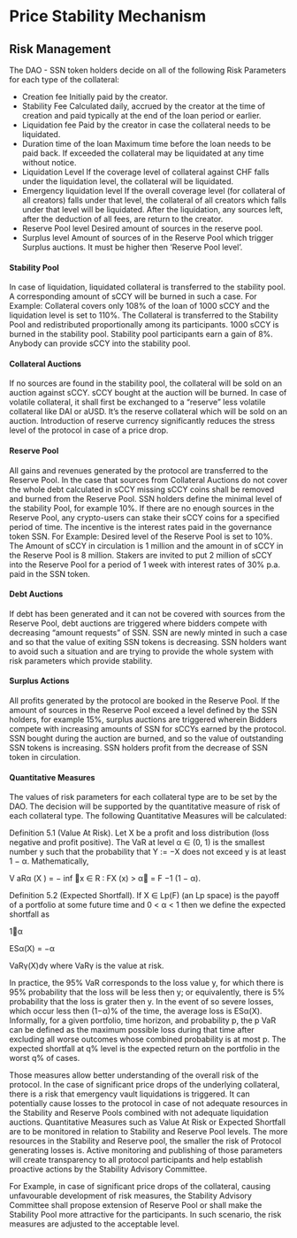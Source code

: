# Price Stability Mechanism

## Risk Management

The DAO - SSN token holders decide on all of the following Risk Parameters for each type of the collateral:

* Creation fee Initially paid by the creator.
* Stability Fee Calculated daily, accrued by the creator at the time of creation and paid typically at the end of the loan period or earlier.
* Liquidation fee Paid by the creator in case the collateral needs to be liquidated.
* Duration time of the loan Maximum time before the loan needs to be paid back. If exceeded the collateral may be liquidated at any time without notice.
* Liquidation Level If the coverage level of collateral against CHF falls under the liquidation level, the collateral will be liquidated.
* Emergency liquidation level If the overall coverage level (for collateral of all creators) falls under that level, the collateral of all creators which falls under that level will be liquidated. After the liquidation, any sources left, after the deduction of all fees, are return to the creator.
* Reserve Pool level Desired amount of sources in the reserve pool.
* Surplus level Amount of sources of in the Reserve Pool which trigger Surplus auctions. It must be higher then ‘Reserve Pool level’.

#### Stability Pool

In case of liquidation, liquidated collateral is transferred to the stability pool. A corresponding amount of sCCY will be burned in such a case. For Example: Collateral covers only 108% of the loan of 1000 sCCY and the liquidation level is set to 110%. The Collateral is transferred to the Stability Pool and redistributed proportionally among its participants. 1000 sCCY is burned in the stability pool. Stability pool participants earn a gain of 8%. Anybody can provide sCCY into the stability pool.

#### Collateral Auctions

If no sources are found in the stability pool, the collateral will be sold on an auction against sCCY. sCCY bought at the auction will be burned. In case of volatile collateral, it shall first be exchanged to a “reserve” less volatile collateral like DAI or aUSD. It’s the reserve collateral which will be sold on an auction. Introduction of reserve currency significantly reduces the stress level of the protocol in case of a price drop.

#### Reserve Pool

All gains and revenues generated by the protocol are transferred to the Reserve Pool. In the case that sources from Collateral Auctions do not cover the whole debt calculated in sCCY missing sCCY coins shall be removed and burned from the Reserve Pool. SSN holders define the minimal level of the stability Pool, for example 10%. If there are no enough sources in the Reserve Pool, any crypto-users can stake their sCCY coins for a specified period of time. The incentive is the interest rates paid in the governance token SSN. For Example: Desired level of the Reserve Pool is set to 10%. The Amount of sCCY in circulation is 1 million and the amount in of sCCY in the Reserve Pool is 8 million. Stakers are invited to put 2 million of sCCY into the Reserve Pool for a period of 1 week with interest rates of 30% p.a. paid in the SSN token.

#### Debt Auctions

If debt has been generated and it can not be covered with sources from the Reserve Pool, debt auctions are triggered where bidders compete with decreasing “amount requests” of SSN. SSN are newly minted in such a case and so that the value of exiting SSN tokens is decreasing. SSN holders want to avoid such a situation and are trying to provide the whole system with risk parameters which provide stability.

#### Surplus Actions

All profits generated by the protocol are booked in the Reserve Pool. If the amount of sources in the Reserve Pool exceed a level defined by the SSN holders, for example 15%, surplus auctions are triggered wherein Bidders compete with increasing amounts of SSN for sCCYs earned by the protocol. SSN bought during the auction are burned, and so the value of outstanding SSN tokens is increasing. SSN holders profit from the decrease of SSN token in circulation.

#### Quantitative Measures

The values of risk parameters for each collateral type are to be set by the DAO. The decision will be supported by the quantitative measure of risk of each collateral type. The following Quantitative Measures will be calculated:

Definition 5.1 (Value At Risk). Let X be a profit and loss distribution (loss negative and profit positive). The VaR at level α ∈ (0, 1) is the smallest number y such that the probability that Y := −X does not exceed y is at least 1 − α. Mathematically,

V aRα (X ) = − inf 􏰃x ∈ R : FX (x) > α􏰄 = F −1 (1 − α).

Definition 5.2 (Expected Shortfall). If X ∈ Lp(F) (an Lp space) is the payoff of a portfolio at some future time and 0 < α < 1 then we define the expected shortfall as

1􏰅α

ESα(X) = −α

VaRγ(X)dγ where VaRγ is the value at risk.

In practice, the 95% VaR corresponds to the loss value y, for which there is 95% probability that the loss will be less then y; or equivalently, there is 5% probability that the loss is grater then y. In the event of so severe losses, which occur less then (1−α)% of the time, the average loss is ESα(X). Informally, for a given portfolio, time horizon, and probability p, the p VaR can be defined as the maximum possible loss during that time after excluding all worse outcomes whose combined probability is at most p. The expected shortfall at q% level is the expected return on the portfolio in the worst q% of cases.

Those measures allow better understanding of the overall risk of the protocol. In the case of significant price drops of the underlying collateral, there is a risk that emergency vault liquidations is triggered. It can potentially cause losses to the protocol in case of not adequate resources in the Stability and Reserve Pools combined with not adequate liquidation auctions. Quantitative Measures such as Value At Risk or Expected Shortfall are to be monitored in relation to Stability and Reserve Pool levels. The more resources in the Stability and Reserve pool, the smaller the risk of Protocol generating losses is. Active monitoring and publishing of those parameters will create transparency to all protocol participants and help establish proactive actions by the Stability Advisory Committee.

For Example, in case of significant price drops of the collateral, causing unfavourable development of risk measures, the Stability Advisory Committee shall propose extension of Reserve Pool or shall make the Stability Pool more attractive for the participants. In such scenario, the risk measures are adjusted to the acceptable level.
